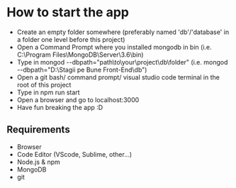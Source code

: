 # How to start the app
* Create an empty folder somewhere (preferably named 'db'/'database' in a folder one level before this project)
* Open a Command Prompt where you installed mongodb in bin (i.e. C:\Program Files\MongoDB\Server\3.6\bin)
* Type in mongod --dbpath="path\to\your\project\db\folder" (i.e. mongod --dbpath="D:\Stagii pe Bune Front-End\db")
* Open a git bash/ command prompt/ visual studio code terminal in the root of this project
* Type in npm run start
* Open a browser and go to localhost:3000
* Have fun breaking the app :D

## Requirements
* Browser
* Code Editor (VScode, Sublime, other...)
* Node.js & npm
* MongoDB
* git